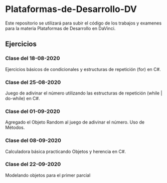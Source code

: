 
# Plataformas-de-Desarrollo-DV
Este repositorio se utilizará para subir el código de los trabajos y examenes para la materia Plataformas de Desarrollo en DaVinci.

## Ejercicios
### Clase del 18-08-2020
Ejercicios básicos de condicionales y estructuras de repetición (for) en C#.
### Clase del 25-08-2020
Juego de adivinar el número utilizando las estructuras de repetición (while | do-while) en C#.
### Clase del 01-09-2020
Agregado el Objeto Random al juego de adivinar el número. Uso de Métodos.
### Clase del 08-09-2020
Calculadora básica practicando Objetos y herencia en C#.
### Clase del 22-09-2020
Modelando objetos para el primer parcial
